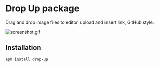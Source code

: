 # Drop Up package

Drag and drop image files to editor, upload and insert link, GitHub style.

![screenshot.gif](http://i.imgur.com/8eNlRuZ.gif)

## Installation
```
apm install drop-up
```
